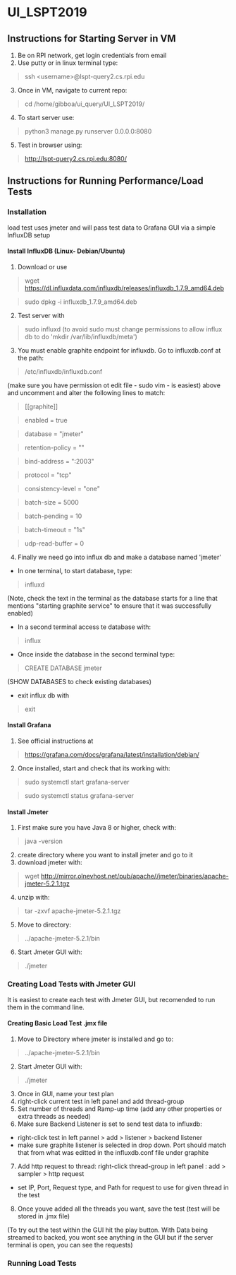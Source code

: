 # UI_LSPT2019   

## Instructions for Starting Server in VM

1. Be on RPI network, get login credentials from email
2. Use putty or in linux terminal type:
> ssh \<username\>@lspt-query2.cs.rpi.edu
3. Once in VM, navigate to current repo: 
> cd /home/gibboa/ui_query/UI_LSPT2019/
4. To start server use:
> python3 manage.py runserver 0.0.0.0:8080
5. Test in browser using: 
> http://lspt-query2.cs.rpi.edu:8080/

## Instructions for Running Performance/Load Tests

### Installation

load test uses jmeter and will pass test data to Grafana GUI via a simple InfluxDB setup

#### Install InfluxDB (Linux- Debian/Ubuntu)

1. Download or use
> wget https://dl.influxdata.com/influxdb/releases/influxdb_1.7.9_amd64.deb

> sudo dpkg -i influxdb_1.7.9_amd64.deb
2. Test server with 
> sudo influxd
(to avoid sudo must change permissions to allow influx db to do 'mkdir /var/lib/influxdb/meta')
3. You must enable graphite endpoint for influxdb. Go to influxdb.conf at the path:
> /etc/influxdb/influxdb.conf

(make sure you have permission ot edit file - sudo vim - is easiest)
above and uncomment and alter the following lines to match:

> [[graphite]]

> enabled = true

> database = "jmeter"

> retention-policy = ""

> bind-address = ":2003"

> protocol = "tcp"

> consistency-level = "one"

> batch-size = 5000

> batch-pending = 10

> batch-timeout = "1s" 

> udp-read-buffer = 0

4. Finally we need go into influx db and make a database named 'jmeter'

* In one terminal, to start database, type:

> influxd 

(Note, check the text in the terminal as the database starts for a line that mentions "starting graphite service" to ensure that it was successfully enabled)

* In a second terminal access te database with:

> influx

* Once inside the database in the second terminal type:

> CREATE DATABASE jmeter

(SHOW DATABASES to check existing databases)

* exit influx db with

> exit

#### Install Grafana

1. See official instructions at

> https://grafana.com/docs/grafana/latest/installation/debian/

2. Once installed, start and check that its working with:

> sudo systemctl start grafana-server

> sudo systemctl status grafana-server

#### Install Jmeter

1. First make sure you have Java 8 or higher, check with:
> java -version
2. create directory where you want to install jmeter and go to it
3. download jmeter with:
> wget http://mirror.olnevhost.net/pub/apache//jmeter/binaries/apache-jmeter-5.2.1.tgz
4. unzip with:
> tar -zxvf apache-jmeter-5.2.1.tgz
5. Move to directory:
> ../apache-jmeter-5.2.1/bin
6. Start Jmeter GUI with:
> ./jmeter

### Creating Load Tests with Jmeter GUI

It is easiest to create each test with Jmeter GUI, but recomended to run them in the command line.

#### Creating Basic Load Test .jmx file
1. Move to Directory where jmeter is installed and go to:
> ../apache-jmeter-5.2.1/bin
2. Start Jmeter GUI with:
> ./jmeter
3. Once in GUI, name your test plan
4. right-click current test in left panel and add thread-group
5. Set number of threads and Ramp-up time (add any other properties or extra threads as needed)
6. Make sure Backend Listener is set to send test data to influxdb:
* right-click test in left pannel > add > listener > backend listener
* make sure graphite listener is selected in drop down. Port should match that from what was editted in the influxdb.conf file under graphite
7. Add http request to thread: right-click thread-group in left panel : add > sampler > http request
* set IP, Port, Request type, and Path for request to use for given thread in the test
8. Once youve added all the threads you want, save the test (test will be stored in .jmx file)

(To try out the test within the GUI hit the play button. With Data being streamed to backed, you wont see anything in the GUI but if the server terminal is open, you can see the requests)

### Running Load Tests





